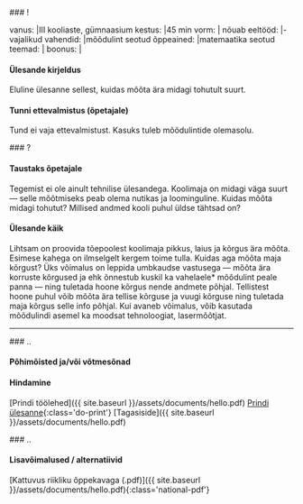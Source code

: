 
<section class="section-bang">
### !

vanus: 				|III kooliaste, gümnaasium
kestus: 			|45 min
vorm: 				|
nõuab eeltööd:		|-
vajalikud vahendid:	|mõõdulint
seotud õppeained:	|matemaatika
seotud teemad:		|
boonus:				|

#### Ülesande kirjeldus
Eluline ülesanne sellest, kuidas mõõta ära midagi tohutult suurt.

#### Tunni ettevalmistus (õpetajale)
Tund ei vaja ettevalmistust. Kasuks tuleb mõõdulintide olemasolu.

</section>

<section class="section-question">
### ?

#### Taustaks õpetajale
Tegemist ei ole ainult tehnilise ülesandega. Koolimaja on midagi väga suurt — selle mõõtmiseks peab olema nutikas ja loominguline. Kuidas mõõta midagi tohutut? Millised andmed kooli puhul üldse tähtsad on?

#### Ülesande käik
Lihtsam on proovida tõepoolest koolimaja pikkus, laius ja kõrgus ära mõõta. Esimese kahega on ilmselgelt kergem toime tulla. Kuidas aga mõõta maja kõrgust? Üks võimalus on leppida umbkaudse vastusega — mõõta ära korruste kõrgused ja ehk õnnestub kuskil ka vahelaele* mõõdulint peale panna — ning tuletada hoone kõrgus nende andmete põhjal. Tellistest hoone puhul võib mõõta ära tellise kõrguse ja vuugi kõrguse ning tuletada maja kõrgus selle info põhjal. Kui avaneb võimalus, võib kasutada mõõdulindi asemel ka moodsat tehnoloogiat, lasermõõtjat.

</section>

------

<section class="section-dots">
### ..

#### Põhimõisted ja/või võtmesõnad


#### Hindamine


[Prindi töölehed]({{ site.baseurl }}/assets/documents/hello.pdf)
[Prindi ülesanne](){:class='do-print'}
[Tagasiside]({{ site.baseurl }}/assets/documents/hello.pdf)
</section>


<section class="section-background">
### ..

#### Lisavõimalused / alternatiivid


[Kattuvus riikliku õppekavaga (.pdf)]({{ site.baseurl }}/assets/documents/hello.pdf){:class='national-pdf'}
</section>

